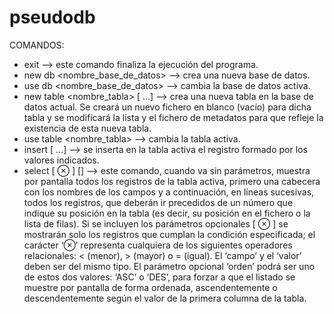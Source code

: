 # pseudodb

COMANDOS: 
* exit --> este comando finaliza la ejecución del programa.
* new db <nombre_base_de_datos> --> crea una nueva base de datos.
* use db <nombre_base_de_datos> --> cambia la base de datos activa.
* new table <nombre_tabla> <campo> <tipo> [<campo> <tipo> ...] --> crea una nueva tabla en la base de datos actual. Se creará un nuevo fichero en blanco (vacío) para dicha tabla y se modificará la lista y el fichero de metadatos para que refleje la existencia de esta nueva tabla.
* use table <nombre_tabla> --> cambia la tabla activa.
* insert <valor> [<valor> ...] --> se inserta en la tabla activa el registro formado por los valores indicados.
* select [<campo> ⊗ <valor>] [<orden>] --> este comando, cuando va sin parámetros, muestra por pantalla todos los registros de la tabla activa, primero una cabecera con los nombres de los campos y a continuación, en líneas sucesivas, todos los registros, que deberán ir precedidos de un número que indique su posición en la tabla (es decir, su posición en el fichero o la lista de filas). Si se incluyen los parámetros opcionales [<campo> ⊗ <valor>] se mostrarán solo los registros que cumplan la condición especificada; el carácter ‘⊗’ representa cualquiera de los siguientes operadores relacionales: < (menor), > (mayor) o = (igual). El ‘campo’ y el ‘valor’ deben ser del mismo tipo. El parámetro opcional ‘orden’ podrá ser uno de estos dos valores: ‘ASC’ o ‘DES’, para forzar a que el listado se muestre por pantalla de forma ordenada, ascendentemente o descendentemente según el valor de la primera columna de la tabla. 





